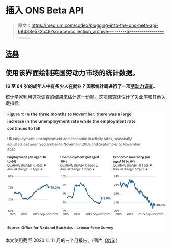 # 插入 ONS Beta API

> 原文：<https://medium.com/codex/plugging-into-the-ons-beta-api-68438e572b49?source=collection_archive---------5----------------------->

## [法典](http://medium.com/codex)

## 使用该界面绘制英国劳动力市场的统计数据。

**16 至 64 岁的成年人中有多少人在就业？国家统计局进行了一项[劳动力调查](https://www.ons.gov.uk/employmentandlabourmarket/peopleinwork/employmentandemployeetypes/methodologies/labourmarketsurveytechnicalreport)。**

统计学家利用这次调查的结果来估计这一份额。这项调查还估计了失业率和其他关键指标。

![](img/9960a6410eb22319ce7bf10135061c65.png)

本文使用截至 2020 年 11 月的三个月报告。(图片: [ONS](https://www.ons.gov.uk/employmentandlabourmarket/peopleinwork/employmentandemployeetypes/bulletins/uklabourmarket/january2021) )